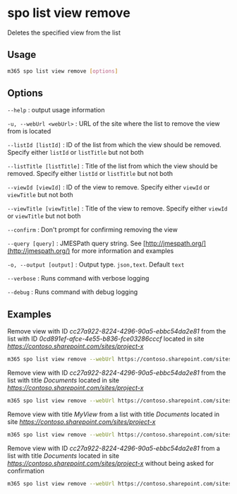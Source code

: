 # spo list view remove

Deletes the specified view from the list

## Usage

```sh
m365 spo list view remove [options]
```

## Options

`--help`
: output usage information

`-u, --webUrl <webUrl>`
: URL of the site where the list to remove the view from is located

`--listId [listId]`
: ID of the list from which the view should be removed. Specify either `listId` or `listTitle` but not both

`--listTitle [listTitle]`
: Title of the list from which the view should be removed. Specify either `listId` or `listTitle` but not both

`--viewId [viewId]`
: ID of the view to remove. Specify either `viewId` or `viewTitle` but not both

`--viewTitle [viewTitle]`
: Title of the view to remove. Specify either `viewId` or `viewTitle` but not both

`--confirm`
: Don't prompt for confirming removing the view

`--query [query]`
: JMESPath query string. See [http://jmespath.org/](http://jmespath.org/) for more information and examples

`-o, --output [output]`
: Output type. `json,text`. Default `text`

`--verbose`
: Runs command with verbose logging

`--debug`
: Runs command with debug logging

## Examples

Remove view with ID _cc27a922-8224-4296-90a5-ebbc54da2e81_ from the list with ID _0cd891ef-afce-4e55-b836-fce03286cccf_ located in site _https://contoso.sharepoint.com/sites/project-x_

```sh
m365 spo list view remove --webUrl https://contoso.sharepoint.com/sites/project-x --listId 0cd891ef-afce-4e55-b836-fce03286cccf --viewId cc27a922-8224-4296-90a5-ebbc54da2e81
```

Remove view with ID _cc27a922-8224-4296-90a5-ebbc54da2e81_ from the list with title _Documents_ located in site _https://contoso.sharepoint.com/sites/project-x_

```sh
m365 spo list view remove --webUrl https://contoso.sharepoint.com/sites/project-x --listTitle Documents --viewId cc27a922-8224-4296-90a5-ebbc54da2e81
```

Remove view with title _MyView_ from a list with title _Documents_ located in site _https://contoso.sharepoint.com/sites/project-x_

```sh
m365 spo list view remove --webUrl https://contoso.sharepoint.com/sites/project-x --listTitle Documents --viewTitle MyView
```

Remove view with ID _cc27a922-8224-4296-90a5-ebbc54da2e81_ from a list with title _Documents_ located in site _https://contoso.sharepoint.com/sites/project-x_ without being asked for confirmation

```sh
m365 spo list view remove --webUrl https://contoso.sharepoint.com/sites/project-x --listTitle Documents --viewId cc27a922-8224-4296-90a5-ebbc54da2e81 --confirm
```